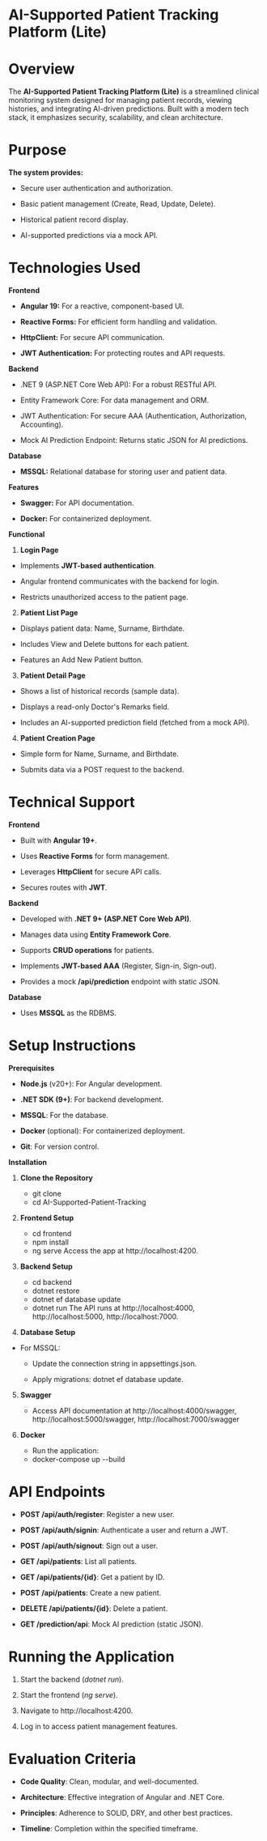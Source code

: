 # AI-Supported Patient Tracking Platform (Lite)

# **Overview**

The **AI-Supported Patient Tracking Platform (Lite)** is a streamlined clinical monitoring system designed for managing patient records, viewing histories, and integrating AI-driven predictions. Built with a modern tech stack, it emphasizes security, scalability, and clean architecture.

# **Purpose**

**The system provides:**

- Secure user authentication and authorization.
  
- Basic patient management (Create, Read, Update, Delete).
- Historical patient record display.
- AI-supported predictions via a mock API.

# **Technologies Used**

**Frontend**

- **Angular 19:** For a reactive, component-based UI.

- **Reactive Forms:** For efficient form handling and validation.

- **HttpClient:** For secure API communication.

- **JWT Authentication:** For protecting routes and API requests.

**Backend**

- .NET 9 (ASP.NET Core Web API): For a robust RESTful API.

- Entity Framework Core: For data management and ORM.

- JWT Authentication: For secure AAA (Authentication, Authorization, Accounting).

- Mock AI Prediction Endpoint: Returns static JSON for AI predictions.

**Database**

- **MSSQL:** Relational database for storing user and patient data.

**Features**

- **Swagger:** For API documentation.

- **Docker:** For containerized deployment.

**Functional**

1. **Login Page**

- Implements **JWT-based authentication**.

- Angular frontend communicates with the backend for login.

- Restricts unauthorized access to the patient page.



2. **Patient List Page**

- Displays patient data: Name, Surname, Birthdate.

- Includes View and Delete buttons for each patient.

- Features an Add New Patient button.



3. **Patient Detail Page**

- Shows a list of historical records (sample data).

- Displays a read-only Doctor's Remarks field.

- Includes an AI-supported prediction field (fetched from a mock API).



4. **Patient Creation Page**

- Simple form for Name, Surname, and Birthdate.

- Submits data via a POST request to the backend.

 # **Technical Support**

**Frontend**

- Built with **Angular 19+**.

- Uses **Reactive Forms** for form management.

- Leverages **HttpClient** for secure API calls.

- Secures routes with **JWT**.

 **Backend**

- Developed with **.NET 9+ (ASP.NET Core Web API)**.

- Manages data using **Entity Framework Core**.

- Supports **CRUD operations** for patients.

- Implements **JWT-based AAA** (Register, Sign-in, Sign-out).

- Provides a mock **/api/prediction** endpoint with static JSON.


**Database**
- Uses **MSSQL** as the RDBMS.

# **Setup Instructions**

**Prerequisites**

- **Node.js** (v20+): For Angular development.

- **.NET SDK (9+)**: For backend development.

- **MSSQL**: For the database.

- **Docker** (optional): For containerized deployment.

- **Git**: For version control.

**Installation**

1. **Clone the Repository**
   - git clone <repository-url>
   - cd AI-Supported-Patient-Tracking
2. **Frontend Setup**
   - cd frontend
   - npm install
   - ng serve
Access the app at http://localhost:4200.

3. **Backend Setup**
   - cd backend
   - dotnet restore
   - dotnet ef database update
   - dotnet run
The API runs at http://localhost:4000, http://localhost:5000, http://localhost:7000.

4. **Database Setup**

 - For MSSQL:

   - Update the connection string in appsettings.json.

   - Apply migrations: dotnet ef database update.
  
5. **Swagger**
   - Access API documentation at http://localhost:4000/swagger,  http://localhost:5000/swagger,  http://localhost:7000/swagger
   
6. **Docker** 
   - Run the application:
    - docker-compose up --build
   
# **API Endpoints**

 - **POST /api/auth/register**: Register a new user.

 - **POST /api/auth/signin**: Authenticate a user and return a JWT.

 - **POST /api/auth/signout**: Sign out a user.

 - **GET /api/patients**: List all patients.

 - **GET /api/patients/{id}**: Get a patient by ID.

 - **POST /api/patients**: Create a new patient.

 - **DELETE /api/patients/{id}**: Delete a patient.

 - **GET /prediction/api**: Mock AI prediction (static JSON).

# **Running the Application**

1. Start the backend (*dotnet run*).

2. Start the frontend (*ng serve*).

3. Navigate to http://localhost:4200.

4. Log in to access patient management features.

# **Evaluation Criteria**

 - **Code Quality**: Clean, modular, and well-documented.

 - **Architecture**: Effective integration of Angular and .NET Core.

 - **Principles**: Adherence to SOLID, DRY, and other best practices.

 - **Timeline**: Completion within the specified timeframe.

